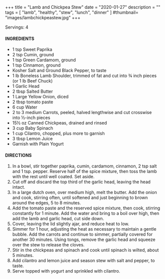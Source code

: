 +++
title = "Lamb and Chickpea Stew"
date = "2020-01-27"
description = ""
tags = [
    "lamb",
    "healthy",
    "stew",
    "lunch",
    "dinner"
]
#thumbnail= "images/lambchickpeastew.jpg"
+++

Servings: 4<!--more-->

#### INGREDIENTS 

* 1 tsp Sweet Paprika
* 2 tsp Cumin, ground
* 1 tsp Green Cardamom, ground
* 1 tsp Cinnamon, ground
* Kosher Salt and Ground Black Pepper, to taste
* 1 lb Boneless Lamb Shoulder, trimmed of fat and cut into ¾ inch pieces (or 1 lb Beef Chuck) 
* 1 Garlic Head 
* 2 tbsp Salted Butter
* 1 Large Yellow Onion, diced 
* 2 tbsp tomato paste
* 6 cup Water
* 2 to 3 medium Carrots, peeled, halved lengthwise and cut crosswise into ½-inch pieces
* 15½ oz Canned Chickpeas, drained and rinsed
* 3 cup Baby Spinach
* 1 cup Cilantro, chopped, plus more to garnish
* 3 tbsp Lemon Juice
* Garnish with Plain Yogurt
  
#### DIRECTIONS 

1. In a bowl, stir together paprika, cumin, cardamom, cinnamon, 2 tsp salt and 1 tsp. pepper. Reserve half of the spice mixture, then toss the lamb with the rest until well coated. Set aside. 
2. Cut off and discard the top third of the garlic head, leaving the head intact. 
3. In a large dutch oven, over medium high, melt the butter. Add the onion and cook, stirring often, until softened and just beginning to brown around the edges, 5 to 8 minutes.
4. Add the tomato paste and the reserved spice mixture, then cook, stirring constantly for 1 minute. Add the water and bring to a boil over high, then add the lamb and garlic head, cut side down. 
5. Cover, leaving the lid slightly ajar, and reduce heat to low.
6. Simmer for 1 hour, adjusting the heat as necessary to maintain a gentle bubble. Add the carrots and continue to simmer, partially covered for another 30 minutes. Using tongs, remove the garlic head and squeeze over the stew to release the cloves. 
7. Stir in the chickpeas and spinach and cook until spinach is wilted, about 5 minutes. 
7. Add cilantro and lemon juice and season stew with salt and pepper, to taste. 
8. Serve topped with yogurt and sprinkled with cilantro.
